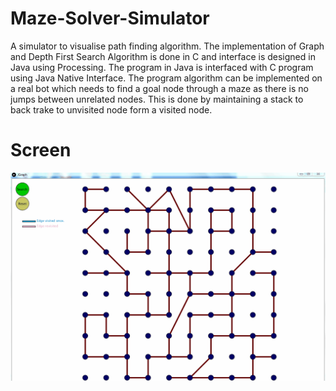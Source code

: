 # Maze-Solver-Simulator
A simulator to visualise path finding algorithm. The implementation of Graph and Depth First Search Algorithm is done in C and interface is designed in Java using Processing. The program in Java is interfaced with C program using Java Native Interface. The program algorithm can be implemented on a real bot which needs to find a goal node through a maze as there is no jumps between unrelated nodes. This is done by maintaining a stack to back trake to unvisited node form a visited node. 

# Screen
![screen](./screens/simulator.gif)
